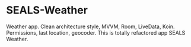 # SEALS-Weather
Weather app.
Clean architecture style, MVVM, Room, LiveData, Koin.
Permissions, last location, geocoder.
This is totally refactored app SEALS Weather.

